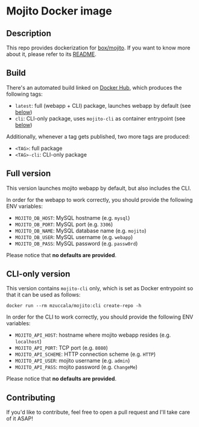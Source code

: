 # Mojito Docker image

## Description
This repo provides dockerization for [box/mojito](https://github.com/box/mojito). 
If you want to know more about it, please refer to its [README](https://github.com/box/mojito/blob/master/README.md).


## Build
There's an automated build linked on [Docker Hub](https://hub.docker.com/r/mzuccala/mojito/), which produces the following tags:

- `latest`: full (webapp + CLI) package, launches webapp by default (see [below](#full-version))
- `cli`: CLI-only package, uses `mojito-cli` as container entrypoint (see [below](#cli-only-version))

Additionally, whenever a tag gets published, two more tags are produced:

- `<TAG>`: full package
- `<TAG>-cli`: CLI-only package

## Full version

This version launches mojito webapp by default, but also includes the CLI.

In order for the webapp to work correctly, you should provide the following ENV variables:

- `MOJITO_DB_HOST`: MySQL hostname (e.g. `mysql`)
- `MOJITO_DB_PORT`: MySQL port (e.g. `3306`)
- `MOJITO_DB_NAME`: MySQL database name (e.g. `mojito`)
- `MOJITO_DB_USER`: MySQL username (e.g. `webapp`)
- `MOJITO_DB_PASS`: MySQL password (e.g. `passw0rd`)

Please notice that **no defaults are provided**.

## CLI-only version

This version contains `mojito-cli` only, which is set as Docker entrypoint so that it can be used as follows:

```
docker run --rm mzuccala/mojito:cli create-repo -h
```

In order for the CLI to work correctly, you should provide the following ENV variables:

- `MOJITO_API_HOST`: hostname where mojito webapp resides (e.g. `localhost`)
- `MOJITO_API_PORT`: TCP port (e.g. `8080`)
- `MOJITO_API_SCHEME`: HTTP connection scheme (e.g. `HTTP`)
- `MOJITO_API_USER`: mojito username (e.g. `admin`)
- `MOJITO_API_PASS`: mojito password (e.g. `ChangeMe`)

Please notice that **no defaults are provided**.

## Contributing

If you'd like to contribute, feel free to open a pull request and I'll take care of it ASAP!
